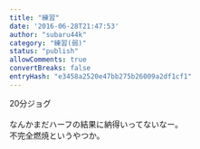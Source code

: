 ```yaml
---
title: "練習"
date: '2016-06-28T21:47:53'
author: "subaru44k"
category: "練習(弱)"
status: "publish"
allowComments: true
convertBreaks: false
entryHash: "e3458a2520e47bb275b26009a2df1cf1"
---
```

20分ジョグ<br>
<br>
なんかまだハーフの結果に納得いってないなー。<br>
不完全燃焼というやつか。
